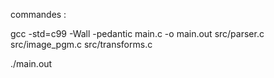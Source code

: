 commandes :

gcc -std=c99 -Wall -pedantic main.c -o main.out src/parser.c src/image_pgm.c src/transforms.c

./main.out

